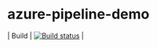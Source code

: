 # azure-pipeline-demo

| Build | [![Build status](https://dev.azure.com/pandiyancool/test/build/status/javascript/nodejs)](https://dev.azure.com/pandiyancool/test/_build/latest?definitionId=7) |
